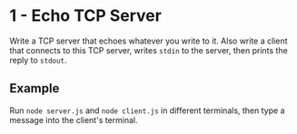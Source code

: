 # 1 - Echo TCP Server

Write a TCP server that echoes whatever you write to it. Also write a
client that connects to this TCP server, writes `stdin` to the server,
then prints the reply to `stdout`.

## Example

Run `node server.js` and `node client.js` in different terminals, then
type a message into the client's terminal.